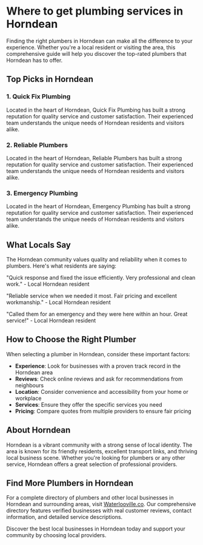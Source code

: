 # Where to get plumbing services in Horndean

Finding the right plumbers in Horndean can make all the difference to your experience. Whether you're a local resident or visiting the area, this comprehensive guide will help you discover the top-rated plumbers that Horndean has to offer.

## Top Picks in Horndean

### 1. Quick Fix Plumbing
Located in the heart of Horndean, Quick Fix Plumbing has built a strong reputation for quality service and customer satisfaction. Their experienced team understands the unique needs of Horndean residents and visitors alike.

### 2. Reliable Plumbers
Located in the heart of Horndean, Reliable Plumbers has built a strong reputation for quality service and customer satisfaction. Their experienced team understands the unique needs of Horndean residents and visitors alike.

### 3. Emergency Plumbing
Located in the heart of Horndean, Emergency Plumbing has built a strong reputation for quality service and customer satisfaction. Their experienced team understands the unique needs of Horndean residents and visitors alike.

## What Locals Say

The Horndean community values quality and reliability when it comes to plumbers. Here's what residents are saying:

"Quick response and fixed the issue efficiently. Very professional and clean work." - Local Horndean resident

"Reliable service when we needed it most. Fair pricing and excellent workmanship." - Local Horndean resident

"Called them for an emergency and they were here within an hour. Great service!" - Local Horndean resident

## How to Choose the Right Plumber

When selecting a plumber in Horndean, consider these important factors:

- **Experience**: Look for businesses with a proven track record in the Horndean area
- **Reviews**: Check online reviews and ask for recommendations from neighbours
- **Location**: Consider convenience and accessibility from your home or workplace
- **Services**: Ensure they offer the specific services you need
- **Pricing**: Compare quotes from multiple providers to ensure fair pricing

## About Horndean

Horndean is a vibrant community with a strong sense of local identity. The area is known for its friendly residents, excellent transport links, and thriving local business scene. Whether you're looking for plumbers or any other service, Horndean offers a great selection of professional providers.

## Find More Plumbers in Horndean

For a complete directory of plumbers and other local businesses in Horndean and surrounding areas, visit [Waterlooville.co](https://waterlooville.co). Our comprehensive directory features verified businesses with real customer reviews, contact information, and detailed service descriptions.

Discover the best local businesses in Horndean today and support your community by choosing local providers.

